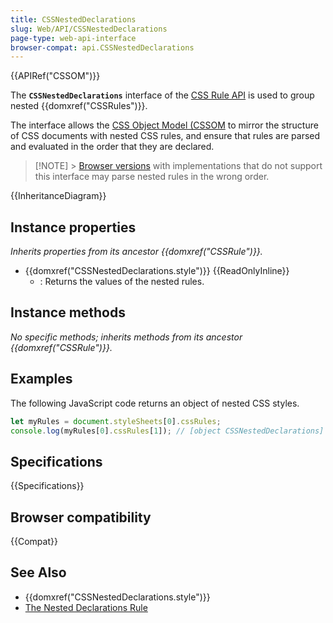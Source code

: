 ```yaml
---
title: CSSNestedDeclarations
slug: Web/API/CSSNestedDeclarations
page-type: web-api-interface
browser-compat: api.CSSNestedDeclarations
---
```


{{APIRef("CSSOM")}}

The **`CSSNestedDeclarations`** interface of the [CSS Rule API](/en-US/docs/Web/API/CSSRule) is used to group nested {{domxref("CSSRules")}}.

The interface allows the [CSS Object Model (CSSOM](/en-US/docs/Web/API/CSS_Object_Model) to mirror the structure of CSS documents with nested CSS rules, and ensure that rules are parsed and evaluated in the order that they are declared.

> [!NOTE] > [Browser versions](#browser_compatibility) with implementations that do not support this interface may parse nested rules in the wrong order.

{{InheritanceDiagram}}

## Instance properties

_Inherits properties from its ancestor {{domxref("CSSRule")}}._

- {{domxref("CSSNestedDeclarations.style")}} {{ReadOnlyInline}}
  - : Returns the values of the nested rules.

## Instance methods

_No specific methods; inherits methods from its ancestor {{domxref("CSSRule")}}._

## Examples

The following JavaScript code returns an object of nested CSS styles.

```js
let myRules = document.styleSheets[0].cssRules;
console.log(myRules[0].cssRules[1]); // [object CSSNestedDeclarations]
```

## Specifications

{{Specifications}}

## Browser compatibility

{{Compat}}

## See Also

- {{domxref("CSSNestedDeclarations.style")}}
- [The Nested Declarations Rule](/en-US/docs/Web/CSS/CSS_nesting/Using_CSS_nesting#nested_declarations_rule)
